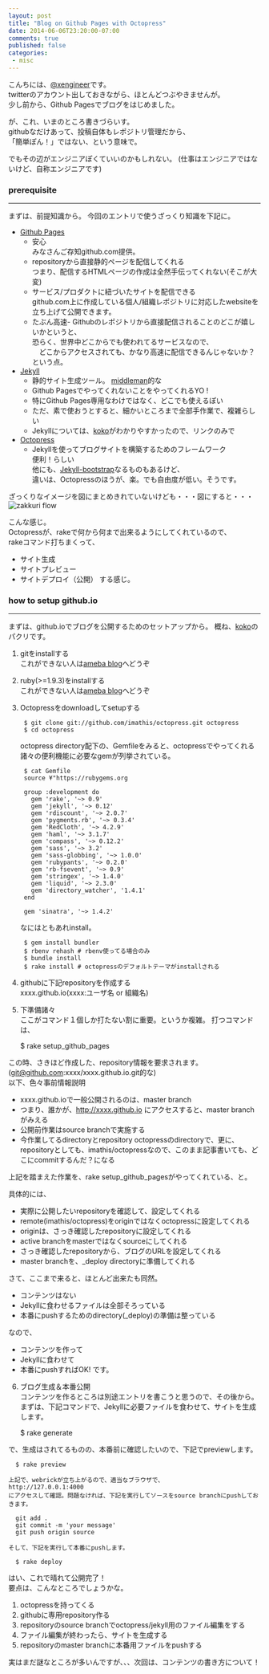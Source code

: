 ```yaml
---
layout: post
title: "Blog on Github Pages with Octopress"
date: 2014-06-06T23:20:00-07:00
comments: true
published: false
categories:
 - misc
---
```



こんちには、[@xengineer](https://twitter.com/xengineer01)です。  
twitterのアカウント出しておきながら、ほとんどつぶやきませんが。  
少し前から、Github Pagesでブログをはじめました。  

が、これ、いまのところ書きづらいす。  
githubなだけあって、投稿自体もレポジトリ管理だから、  
「簡単ぽん！」ではない、という意味で。

でもその辺がエンジニアぽくていいのかもしれない。
(仕事はエンジニアではないけど、自称エンジニアです)

<!-- more -->

### prerequisite
----------

まずは、前提知識から。
今回のエントリで使うざっくり知識を下記に。

- [Github Pages](https://pages.github.com/)  
  - 安心  
    みなさんご存知github.com提供。  
  - repositoryから直接静的ページを配信してくれる  
    つまり、配信するHTMLページの作成は全然手伝ってくれない(そこが大変)  
  - サービス/プロダクトに紐づいたサイトを配信できる  
    github.com上に作成している個人/組織レポジトリに対応したwebsiteを立ち上げて公開できます。  
  - たぶん高速-
    Githubのレポジトリから直接配信されることのどこが嬉しいかというと、  
    恐らく、世界中どこからでも使われてるサービスなので、  
  　どこからアクセスされても、かなり高速に配信できるんじゃないか？という点。  
- [Jekyll](http://jekyllrb.com/)  
  - 静的サイト生成ツール。 [middleman](http://middlemanapp.com/)的な  
  - Github PagesでやってくれないことをやってくれるYO !  
  - 特にGithub Pages専用なわけではなく、どこでも使えるぽい  
  - ただ、素で使おうとすると、細かいところまで全部手作業で、複雑らしい  
  - Jekyllについては、[koko](http://melborne.github.io/2012/05/13/first-step-of-jekyll/)がわかりやすかったので、リンクのみで
- [Octopress](http://octopress.org/)  
  - Jekyllを使ってブログサイトを構築するためのフレームワーク  
    便利！らしい  
    他にも、[Jekyll-bootstrap](http://jekyllbootstrap.com/)なるものもあるけど、  
    違いは、Octopressのほうが、楽。でも自由度が低い。そうです。  

ざっくりなイメージを図にまとめきれていないけども・・・図にすると・・・  
![zakkuri flow](http://blog.branch4.pw/images/2014/06/jekyll_octopress_flow.png)  

こんな感じ。  
Octopressが、rakeで何から何まで出来るようにしてくれているので、  
rakeコマンド打ちまくって、
- サイト生成
- サイトプレビュー
- サイトデプロイ（公開）
する感じ。

### how to setup github.io
----------
まずは、github.ioでブログを公開するためのセットアップから。
概ね、[koko](http://octopress.org/docs/setup/)のパクリです。

1. gitをinstallする  
  これができない人は[ameba blog](http://ameba.jp)へどうぞ
2. ruby(>=1.9.3)をinstallする  
  これができない人は[ameba blog](http://ameba.jp)へどうぞ
3. Octopressをdownloadしてsetupする

        $ git clone git://github.com/imathis/octopress.git octopress  
        $ cd octopress

    octopress directory配下の、Gemfileをみると、octopressでやってくれる  
    諸々の便利機能に必要なgemが列挙されている。

        $ cat Gemfile
        source ¥"https://rubygems.org  

        group :development do  
          gem 'rake', '~> 0.9'  
          gem 'jekyll', '~> 0.12'  
          gem 'rdiscount', '~> 2.0.7'  
          gem 'pygments.rb', '~> 0.3.4'  
          gem 'RedCloth', '~> 4.2.9'  
          gem 'haml', '~> 3.1.7'  
          gem 'compass', '~> 0.12.2'  
          gem 'sass', '~> 3.2'  
          gem 'sass-globbing', '~> 1.0.0'  
          gem 'rubypants', '~> 0.2.0'  
          gem 'rb-fsevent', '~> 0.9'  
          gem 'stringex', '~> 1.4.0'  
          gem 'liquid', '~> 2.3.0'  
          gem 'directory_watcher', '1.4.1'  
        end  

        gem 'sinatra', '~> 1.4.2'  

    なにはともあれinstall。

        $ gem install bundler
        $ rbenv rehash # rbenv使ってる場合のみ
        $ bundle install
        $ rake install # octopressのデフォルトテーマがinstallされる


4. githubに下記repositoryを作成する  
  xxxx.github.io(xxxx:ユーザ名 or 組織名)

5. 下準備諸々  
  ここがコマンド１個しか打たない割に重要。というか複雑。
  打つコマンドは、

      $ rake setup_github_pages

  この時、さきほど作成した、repository情報を要求されます。(git@github.com:xxxx/xxxx.github.io.git的な)  
  以下、色々事前情報説明  
  - xxxx.github.ioで一般公開されるのは、master branch  
  - つまり、誰かが、http://xxxx.github.io にアクセスすると、master branchがみえる  
  - 公開前作業はsource branchで実施する  
  - 今作業してるdirectoryとrepository
    octopressのdirectoryで、更に、repositoryとしても、imathis/octopressなので、このまま記事書いても、どこにcommitするんだ？になる  

  上記を踏まえた作業を、rake setup_github_pagesがやってくれている、と。  

  具体的には、  

  - 実際に公開したいrepositoryを確認して、設定してくれる
  - remote(imathis/octopress)をoriginではなくoctopressに設定してくれる
  - originは、さっき確認したrepositoryに設定してくれる
  - active branchをmasterではなくsourceにしてくれる
  - さっき確認したrepositoryから、ブログのURLを設定してくれる
  - master branchを、_deploy directoryに準備してくれる  

  さて、ここまで来ると、ほとんど出来たも同然。  
  - コンテンツはない
  - Jekyllに食わせるファイルは全部そろっている
  - 本番にpushするためのdirectory(_deploy)の準備は整っている

  なので、
  - コンテンツを作って
  - Jekyllに食わせて
  - 本番にpushすればOK!
  です。

6. ブログ生成＆本番公開  
  コンテンツを作るところは別途エントリを書こうと思うので、その後から。  
  まずは、下記コマンドで、Jekyllに必要ファイルを食わせて、サイトを生成します。  

      $ rake generate

  で、生成はされてるものの、本番前に確認したいので、下記でpreviewします。  

      $ rake preview

    上記で、webrickが立ち上がるので、適当なブラウザで、  
    http://127.0.0.1:4000  
    にアクセスして確認。問題なければ、下記を実行してソースをsource branchにpushしておきます。

      git add .
      git commit -m 'your message'
      git push origin source

    そして、下記を実行して本番にpushします。

      $ rake deploy

はい、これで晴れて公開完了！  
要点は、こんなところでしょうかな。  

1. octopressを持ってくる  
2. githubに専用repository作る  
3. repositoryのsource branchでoctopress/jekyll用のファイル編集をする  
4. ファイル編集が終わったら、サイトを生成する  
5. repositoryのmaster branchに本番用ファイルをpushする  

実はまだ謎なところが多いんですが、、、次回は、コンテンツの書き方について！
